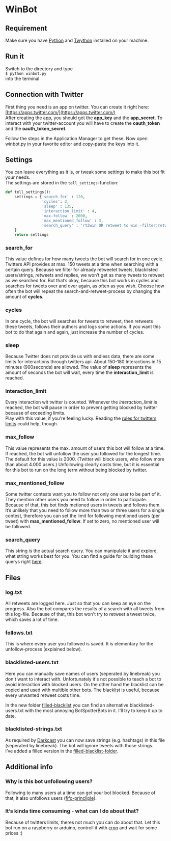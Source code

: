 # WinBot
## Requirement
Make sure you have
[Python](https://www.python.org/downloads/)
and [Twython](https://twython.readthedocs.io/en/latest/usage/install.html) installed on your machine.

## Run it
Switch to the directory and type  
`$ python winbot.py`  
into the terminal.

## Connection with Twitter
First thing you need is an app on twitter. You can create it right here: [https://apps.twitter.com/](https://apps.twitter.com/)    
After creating the app, you should get the **app_key** and the **app_secret**. To interact with your twitter-account you will have to create the **oauth_token** and the **oauth_token_secret**.  

Follow the steps in the Application Manager to get these.
Now open winbot.py in your favorite editor and copy-paste the keys into it.

## Settings
You can leave everything as it is, or tweak some settings to make this bot fit your needs.  
The settings are stored in the `tell_settings`-function:
``` python
def tell_settings():
    settings = {'search_for' : 120, 
                'cycles': 2,
                'sleep' : 135,
                'interaction_limit' : 4,
                'max-follow' : 2000,
                'max_mentioned_follow' : 3,
                'search_query' : 'rt2win OR retweet to win -filter:retweets AND -filter:replies'
    }
    return settings
```

### search_for
This value defines for how many tweets the bot will search for in one cycle. Twitters API provides at max. 150 tweets at a time when searching with a certain query. Because we filter for already retweetet tweets, blacklisted users/strings, retweets and replies, we won’t get as many tweets to retweet as we searched for. But that’s okay, because this bot works in cycles and searches for tweets over and over again, as often as you wish. Choose how often the bot will repeat the search-and-retweet-process by changing the amount of **cycles**.

### cycles
In one cycle, the bot will searches for tweets to retweet, then retweets these tweets, follows their authors and logs some actions. If you want this bot to do that again and again, just increase the number of cycles.

### sleep
Because Twitter does not provide us with endless data, there are some limits for interactions through twitters api. About 150-180 Interactions in 15 minutes (900seconds) are allowed. The value of **sleep** represents the amount of seconds the bot will wait, every time the **interaction_limit** is reached.

### interaction_limit
Every interaction wit twitter is counted. Whenever the *interaction_limit* is reached, the bot will pause in order to prevent getting blocked by twitter because of exceeding limits.  
Play with this value, if you're feeling lucky. Reading the [rules for twitters limits](https://support.twitter.com/articles/355430) could help, though.

### max_follow
This value represents the max. amount of users this bot will follow at a time. If reached, the bot will unfollow the user you followed for the longest time. The default for this value is 2000. (Twitter will block users, who follow more than about 4.000 users.)
Unfollowing clearly costs time, but it is essential for this bot to run on the long term without being blocked by twitter.

### max_mentioned_follow
Some twitter contests want you to follow not only one user to be part of it. They mention other users you need to follow in order to participate. Because of that, this bot finds metioned users in tweets and follows them. It’s unlikely that you need to follow more than two or three users for a single contest, therefore you can set the limit for following mentioned users (per tweet) with **max_mentioned_follow**. If set to zero, no mentioned user will be followed.

### search_query
This string is the actual search query. You can manipulate it and explore, what string works best for you. You can find a guide for building these querys right [here](https://dev.twitter.com/rest/public/search).

## Files
### log.txt
All retweets are logged here. Just so that you can keep an eye on the progress. Also the bot compares the results of a search with all tweets from this log-file. Because of that, this bot won't try to retweet a tweet twice, which saves a lot of time.

### follows.txt
This is where every user you followed is saved. It is elementary for the unfollow-process (explained below).

### blacklisted-users.txt
Here you can manually save names of users (seperated by linebreak) you don't want to interact with. Unfortunately it's not possible to teach a bot to avoid interaction with blocked users. On the other hand the blacklist can be copied and used with multible other bots.
The blacklist is useful, because every unwanted retweet costs time.  

In the new folder
[filled-blacklist](https://github.com/jflessau/winbot-twitter-bot/tree/master/filled-blacklist)
you can find an alternative blacklisted-users.txt with the most annoying BotSpotterBots in it. I'll try to keep it up to date.

### blacklisted-strings.txt
As required by [Darkcast](https://github.com/Darkcast?tab=repositories) you can now save strings (e.g. hashtags) in this file (seperated by linebreak). The bot will ignore tweets with those strings.  
I’ve added a filled version in the [filled-blacklist-folder](https://github.com/jflessau/winbot-twitter-bot/tree/master/filled-blacklist).


## Additional info

### Why is this bot unfollowing users?
Following to many users at a time can get your bot blocked. Because of that, it also unfollows users ([fifo-princliple](https://en.wikipedia.org/wiki/FIFO)).

### It’s kinda time consuming - what can I do about that?
Because of twitters limits, theres not much you can do about that. Let this bot run on a raspberry or arduino, controll it with [cron](https://en.wikipedia.org/wiki/Cron) and wait for some prices :)
